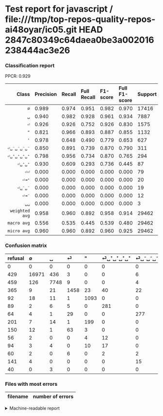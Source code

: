 # Test report for javascript / file:///tmp/top-repos-quality-repos-ai48oyar/ic05.git HEAD 2847c80349c64daea0be3a002016238444ac3e26

### Classification report

PPCR: 0.929

| Class | Precision | Recall | Full Recall | F1-score | Full F1-score | Support | Full Support | PPCR |
|------:|:----------|:-------|:------------|:---------|:---------|:--------|:-------------|:-----|
| `∅` | 0.989| 0.974| 0.951| 0.982| 0.970| 17416| 17845| 0.976 |
| `␣` | 0.940| 0.982| 0.928| 0.961| 0.934| 7887| 8346| 0.945 |
| `⏎` | 0.926| 0.926| 0.752| 0.926| 0.830| 1575| 1940| 0.812 |
| `"` | 0.821| 0.966| 0.893| 0.887| 0.855| 1132| 1224| 0.925 |
| `'` | 0.978| 0.648| 0.490| 0.779| 0.653| 627| 828| 0.757 |
| `⏎␣⁻␣⁻␣⁻␣⁻` | 0.850| 0.891| 0.739| 0.870| 0.790| 311| 375| 0.829 |
| `⏎␣⁺␣⁺␣⁺␣⁺` | 0.798| 0.956| 0.734| 0.870| 0.765| 294| 383| 0.768 |
| `⏎␣⁺␣⁺` | 0.930| 0.609| 0.293| 0.736| 0.445| 87| 181| 0.481 |
| `⏎⏎` | 0.000| 0.000| 0.000| 0.000| 0.000| 79| 229| 0.345 |
| `⏎⇥⁺` | 0.000| 0.000| 0.000| 0.000| 0.000| 20| 76| 0.263 |
| `⏎␣⁻␣⁻` | 0.000| 0.000| 0.000| 0.000| 0.000| 19| 160| 0.119 |
| `⏎⇥⁻` | 0.000| 0.000| 0.000| 0.000| 0.000| 12| 72| 0.167 |
| `␣␣` | 0.000| 0.000| 0.000| 0.000| 0.000| 3| 43| 0.070 |
| `weighted avg` | 0.958| 0.960| 0.892| 0.958| 0.914| 29462| 31702| 0.929 |
| `macro avg` | 0.556| 0.535| 0.445| 0.539| 0.480| 29462| 31702| 0.929 |
| `micro avg` | 0.960| 0.960| 0.892| 0.960| 0.925| 29462| 31702| 0.929 |

### Confusion matrix

|refusal|  ∅| ␣| ⏎| "| ⏎␣⁺␣⁺␣⁺␣⁺| ⏎␣⁻␣⁻␣⁻␣⁻| '| ⏎⏎| ⏎⇥⁺| ⏎␣⁺␣⁺| ⏎⇥⁻| ⏎␣⁻␣⁻| ␣␣| 
|:---|:---|:---|:---|:---|:---|:---|:---|:---|:---|:---|:---|:---|:---|
|0 |0 |0 |0 |0 |0 |0 |0 |0 |0 |0 |0 |0 |0 |
|429 |16971 |436 |3 |0 |0 |6 |0 |0 |0 |0 |0 |0 |0 |
|459 |126 |7748 |9 |0 |0 |4 |0 |0 |0 |0 |0 |0 |0 |
|365 |9 |21 |1458 |23 |40 |22 |0 |0 |0 |2 |0 |0 |0 |
|92 |18 |11 |1 |1093 |0 |0 |9 |0 |0 |0 |0 |0 |0 |
|89 |2 |6 |5 |0 |281 |0 |0 |0 |0 |0 |0 |0 |0 |
|64 |4 |1 |29 |0 |0 |277 |0 |0 |0 |0 |0 |0 |0 |
|201 |7 |14 |1 |199 |0 |0 |406 |0 |0 |0 |0 |0 |0 |
|150 |12 |1 |63 |3 |0 |0 |0 |0 |0 |0 |0 |0 |0 |
|56 |2 |0 |0 |4 |12 |0 |0 |0 |0 |2 |0 |0 |0 |
|94 |3 |4 |0 |10 |17 |0 |0 |0 |0 |53 |0 |0 |0 |
|60 |2 |0 |6 |0 |2 |2 |0 |0 |0 |0 |0 |0 |0 |
|141 |4 |0 |0 |0 |0 |15 |0 |0 |0 |0 |0 |0 |0 |
|40 |0 |3 |0 |0 |0 |0 |0 |0 |0 |0 |0 |0 |0 |

### Files with most errors

| filename | number of errors|
|:----:|:-----|

<details>
    <summary>Machine-readable report</summary>
```json
{
  "cl_report": {"\"": {"f1-score": 0.8871753246753247, "precision": 0.8205705705705706, "recall": 0.965547703180212, "support": 1132}, "\u0027": {"f1-score": 0.7792706333973128, "precision": 0.9783132530120482, "recall": 0.6475279106858054, "support": 627}, "macro avg": {"f1-score": 0.5392446890629756, "precision": 0.5562398795247709, "recall": 0.5347129000434134, "support": 29462}, "micro avg": {"f1-score": 0.9601181182540222, "precision": 0.9601181182540222, "recall": 0.9601181182540222, "support": 29462}, "weighted avg": {"f1-score": 0.9576364443751857, "precision": 0.9577047309549972, "recall": 0.9601181182540222, "support": 29462}, "\u2205": {"f1-score": 0.9816635816751503, "precision": 0.9889860139860139, "recall": 0.9744487827285255, "support": 17416}, "\u23ce": {"f1-score": 0.9257142857142857, "precision": 0.9257142857142857, "recall": 0.9257142857142857, "support": 1575}, "\u23ce\u21e5\u207a": {"f1-score": 0.0, "precision": 0.0, "recall": 0.0, "support": 20}, "\u23ce\u21e5\u207b": {"f1-score": 0.0, "precision": 0.0, "recall": 0.0, "support": 12}, "\u23ce\u23ce": {"f1-score": 0.0, "precision": 0.0, "recall": 0.0, "support": 79}, "\u23ce\u2423\u207a\u2423\u207a": {"f1-score": 0.7361111111111112, "precision": 0.9298245614035088, "recall": 0.6091954022988506, "support": 87}, "\u23ce\u2423\u207a\u2423\u207a\u2423\u207a\u2423\u207a": {"f1-score": 0.8699690402476781, "precision": 0.7982954545454546, "recall": 0.95578231292517, "support": 294}, "\u23ce\u2423\u207b\u2423\u207b": {"f1-score": 0.0, "precision": 0.0, "recall": 0.0, "support": 19}, "\u23ce\u2423\u207b\u2423\u207b\u2423\u207b\u2423\u207b": {"f1-score": 0.869701726844584, "precision": 0.8496932515337423, "recall": 0.8906752411575563, "support": 311}, "\u2423": {"f1-score": 0.9605752541532359, "precision": 0.9397210430563978, "recall": 0.9823760618739699, "support": 7887}, "\u2423\u2423": {"f1-score": 0.0, "precision": 0.0, "recall": 0.0, "support": 3}},
  "cl_report_full": {"\"": {"f1-score": 0.855242566510172, "precision": 0.8205705705705706, "recall": 0.8929738562091504, "support": 1224}, "\u0027": {"f1-score": 0.6532582461786002, "precision": 0.9783132530120482, "recall": 0.49033816425120774, "support": 828}, "macro avg": {"f1-score": 0.4801557799826627, "precision": 0.5562398795247709, "recall": 0.4445689096668323, "support": 31702}, "micro avg": {"f1-score": 0.9249558563861094, "precision": 0.9601181182540222, "recall": 0.8922780897104283, "support": 31702}, "weighted avg": {"f1-score": 0.91367132105603, "precision": 0.9429800985779219, "recall": 0.8922780897104283, "support": 31702}, "\u2205": {"f1-score": 0.9696329095843452, "precision": 0.9889860139860139, "recall": 0.9510226954328944, "support": 17845}, "\u23ce": {"f1-score": 0.8295874822190611, "precision": 0.9257142857142857, "recall": 0.7515463917525773, "support": 1940}, "\u23ce\u21e5\u207a": {"f1-score": 0.0, "precision": 0.0, "recall": 0.0, "support": 76}, "\u23ce\u21e5\u207b": {"f1-score": 0.0, "precision": 0.0, "recall": 0.0, "support": 72}, "\u23ce\u23ce": {"f1-score": 0.0, "precision": 0.0, "recall": 0.0, "support": 229}, "\u23ce\u2423\u207a\u2423\u207a": {"f1-score": 0.4453781512605042, "precision": 0.9298245614035088, "recall": 0.292817679558011, "support": 181}, "\u23ce\u2423\u207a\u2423\u207a\u2423\u207a\u2423\u207a": {"f1-score": 0.7646258503401361, "precision": 0.7982954545454546, "recall": 0.7336814621409922, "support": 383}, "\u23ce\u2423\u207b\u2423\u207b": {"f1-score": 0.0, "precision": 0.0, "recall": 0.0, "support": 160}, "\u23ce\u2423\u207b\u2423\u207b\u2423\u207b\u2423\u207b": {"f1-score": 0.7902995720399428, "precision": 0.8496932515337423, "recall": 0.7386666666666667, "support": 375}, "\u2423": {"f1-score": 0.9340003616418538, "precision": 0.9397210430563978, "recall": 0.9283489096573209, "support": 8346}, "\u2423\u2423": {"f1-score": 0.0, "precision": 0.0, "recall": 0.0, "support": 43}},
  "ppcr": 0.9293419973503249
}
```
</details>

